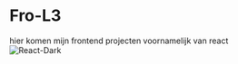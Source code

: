 # Fro-L3

hier komen mijn frontend projecten voornamelijk van react <br>
![React-Dark](https://github.com/Uday-Singh1/Fro-L3/assets/91188742/5ece1b08-fb68-4274-bcd5-74105c297095)
          
          

